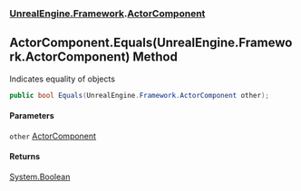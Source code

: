 ### [UnrealEngine.Framework](./UnrealEngine-Framework.md 'UnrealEngine.Framework').[ActorComponent](./UnrealEngine-Framework-ActorComponent.md 'UnrealEngine.Framework.ActorComponent')
## ActorComponent.Equals(UnrealEngine.Framework.ActorComponent) Method
Indicates equality of objects  
```csharp
public bool Equals(UnrealEngine.Framework.ActorComponent other);
```
#### Parameters
<a name='UnrealEngine-Framework-ActorComponent-Equals(UnrealEngine-Framework-ActorComponent)-other'></a>
`other` [ActorComponent](./UnrealEngine-Framework-ActorComponent.md 'UnrealEngine.Framework.ActorComponent')  
  
#### Returns
[System.Boolean](https://docs.microsoft.com/en-us/dotnet/api/System.Boolean 'System.Boolean')  
